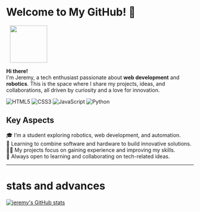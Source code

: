 # Welcome to My GitHub! 👋 
 <img src="https://media.giphy.com/media/y3adWCua99YTqR3ZGj/giphy.gif" width="100" height="100" style="vertical-align: middle; margin-left: 10px">


__Hi there!__  
I'm Jeremy, a tech enthusiast passionate about **web development** and **robotics**. This is the space where I share my projects, ideas, and collaborations, all driven by curiosity and a love for innovation.   


![HTML5](https://img.shields.io/badge/html5-%23E34F26.svg?style=for-the-badge&logo=html5&logoColor=white)
![CSS3](https://img.shields.io/badge/css3-%231572B6.svg?style=for-the-badge&logo=css3&logoColor=white)
![JavaScript](https://img.shields.io/badge/javascript-%23323330.svg?style=for-the-badge&logo=javascript&logoColor=%23F7DF1E)
![Python](https://img.shields.io/badge/python-3670A0?style=for-the-badge&logo=python&logoColor=ffdd54)

## Key Aspects  

🎓 I’m a student exploring robotics, web development, and automation.  
🤖 Learning to combine software and hardware to build innovative solutions.  
👨‍💻 My projects focus on gaining experience and improving my skills.  
💬 Always open to learning and collaborating on tech-related ideas.  

---
# stats and advances 


[![jeremy's GitHub stats](https://github-readme-stats.vercel.app/api?username=JDeleon2780&show_icons=true&theme=tokyonight)](https://github.com/JDeleon2780/github-readme-stats)
